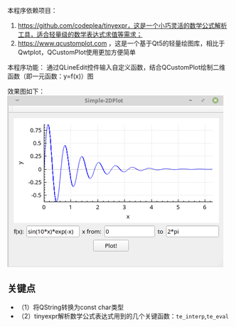 本程序依赖项目：
1. https://github.com/codeplea/tinyexpr，这是一个小巧灵活的数学公式解析工具，适合轻量级的数学表达式求值等需求；
2. https://www.qcustomplot.com ，这是一个基于Qt5的轻量绘图库，相比于Qwtplot，QCustomPlot使用更加方便简单

本程序功能：
通过QLineEdit控件输入自定义函数，结合QCustomPlot绘制二维函数（即一元函数：y=f(x)）图

效果图如下：
![Simple_plot2d](./screenshot.png)

## 关键点
- （1）将QString转换为const char类型
- （2）tinyexpr解析数学公式表达式用到的几个关键函数：`te_interp`,`te_eval`